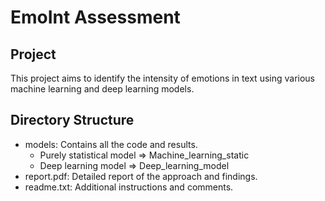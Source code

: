 # EmoInt Assessment

## Project
This project aims to identify the intensity of emotions in text using various machine learning and deep learning models.

## Directory Structure
- models: Contains all the code and results.
  - Purely statistical model => Machine_learning_static
  - Deep learning model => Deep_learning_model
- report.pdf: Detailed report of the approach and findings.
- readme.txt: Additional instructions and comments.
